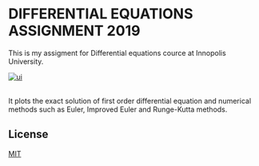 # DIFFERENTIAL EQUATIONS ASSIGNMENT 2019
This is my assigment for Differential equations cource at Innopolis University.

<a href="https://ibb.co/f4tzTsY"><img src="https://i.ibb.co/D5kHjZD/ui.png" alt="ui" border="0"></a><br /><a target='_blank' href='https://ru.imgbb.com/'></a><br/>

It plots the exact solution of first order differential equation and numerical methods such as Euler, Improved Euler and Runge-Kutta methods.

## License
[MIT](https://choosealicense.com/licenses/mit/)
